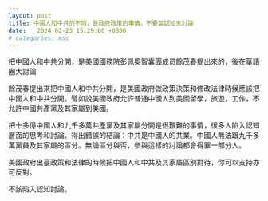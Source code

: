 ```yaml
---
layout: post
title: 中國人和中共的不同，是政府政策的事情，不要當認知來討論
date:   2024-02-23 15:29:00 +0800
# categories: msc
---
```

把中國人和中共分開，是美國國務院彭佩奧智囊團成员餘茂春提出來的，後在華語圈大討論

餘茂春提出來把中國人和中共分開，是美國政府做政策決策和修改法律時候應該把中國人和中共分開。譬如說美國政府允許普通中國人到美國留學，旅遊，工作，不允許中國共產黨及其家屬到美國。

把十多億中國人和九千多萬共產黨及其家屬分開是很艱難的事情，很多人陷入認知層面的思考和討論。得出錯誤的結論：中共是中國人的共業。中國人無法跟九千多萬黨員及其家屬的區分。無論區分與否，參與這樣的討論都會得罪一部分人。

美國政府出臺政策和法律的時候把中國人和中共及其家屬區別對待，你可以支持亦可反對。

不該陷入認知討論。
